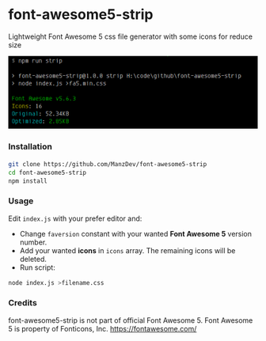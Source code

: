 # font-awesome5-strip

Lightweight Font Awesome 5 css file generator with some icons for reduce size

![Font Awesome 5 Strip](docs/font-awesome5-strip.png)

### Installation

```bash
git clone https://github.com/ManzDev/font-awesome5-strip
cd font-awesome5-strip
npm install
```

### Usage

Edit `index.js` with your prefer editor and:

- Change `faversion` constant with your wanted **Font Awesome 5** version number.
- Add your wanted **icons** in `icons` array. The remaining icons will be deleted.
- Run script:

```bash
node index.js >filename.css
```

### Credits

font-awesome5-strip is not part of official Font Awesome 5.
Font Awesome 5 is property of Fonticons, Inc. https://fontawesome.com/